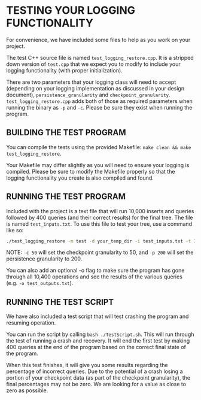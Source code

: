 # TESTING YOUR LOGGING FUNCTIONALITY

For convenience, we have included some files to help as you work on your project.

The test C++ source file is named `test_logging_restore.cpp`. It is a stripped down version of `test.cpp` that we expect you to modify to include your logging functionality (with proper initialization).

There are two parameters that your logging class will need to accept (depending on your logging implementation as discussed in your design document), `persistence_granularity` and `checkpoint_granularity`. `test_logging_restore.cpp` adds both of those as required parameters when running the binary as `-p` and `-c`. Please be sure they exist when running the program.

## BUILDING THE TEST PROGRAM


You can compile the tests using the provided Makefile: `make clean && make test_logging_restore`.

Your Makefile may differ slightly as you will need to ensure your logging is compiled. Please be sure to modify the Makefile properly so that the logging functionality you create is also compiled and found.

## RUNNING THE TEST PROGRAM

Included with the project is a text file that will run 10,000 inserts and queries followed by 400 queries (and their correct results) for the final tree. The file is named `test_inputs.txt`. To use this file to test your tree, use a command like so:

```bash
./test_logging_restore -m test -d your_temp_dir -i test_inputs.txt -t 10400 -c 50 -p 200
```

NOTE: `-c 50` will set the checkpoint granularity to 50, and `-p 200` will set the persistence granularity to 200.

You can also add an optional -o flag to make sure the program has gone through all 10,400 operations and see the results of the various queries (e.g. `-o test_outputs.txt`).

## RUNNING THE TEST SCRIPT

We have also included a test script that will test crashing the program and resuming operation.

You can run the script by calling `bash ./TestScript.sh`. This will run through the test of running a crash and recovery. It will end the first test by making 400 queries at the end of the program based on the correct final state of the program.

When this test finishes, it will give you some results regarding the percentage of incorrect queries. Due to the potential of a crash losing a portion of your checkpoint data (as part of the checkpoint granularity), the final percentages may not be zero. We are looking for a value as close to zero as possible.